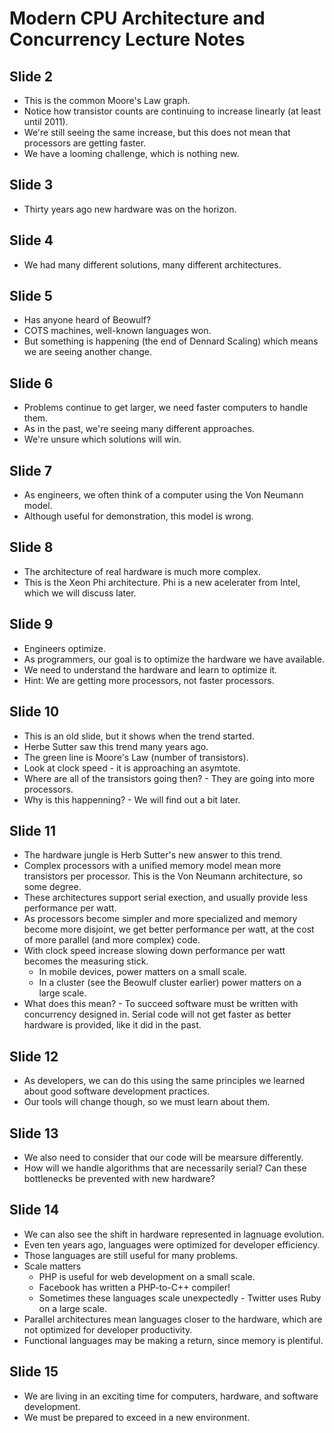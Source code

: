 Modern CPU Architecture and Concurrency Lecture Notes
=====================================================

Slide 2
-------
* This is the common Moore's Law graph.
* Notice how transistor counts are continuing to increase linearly (at least until 2011).
* We're still seeing the same increase, but this does not mean that processors are getting faster.
* We have a looming challenge, which is nothing new.

Slide 3
-------
* Thirty years ago new hardware was on the horizon.

Slide 4
-------
* We had many different solutions, many different architectures.

Slide 5
-------
* Has anyone heard of Beowulf?
* COTS machines, well-known languages won.
* But something is happening (the end of Dennard Scaling) which means we are seeing another change.

Slide 6
-------
* Problems continue to get larger, we need faster computers to handle them.
* As in the past, we're seeing many different approaches.
* We're unsure which solutions will win.

Slide 7
-------
* As engineers, we often think of a computer using the Von Neumann model.
* Although useful for demonstration, this model is wrong.

Slide 8
-------
* The architecture of real hardware is much more complex.
* This is the Xeon Phi architecture. Phi is a new acelerater from Intel, which we will discuss later.

Slide 9
-------
* Engineers optimize.
* As programmers, our goal is to optimize the hardware we have available.
* We need to understand the hardware and learn to optimize it.
* Hint: We are getting more processors, not faster processors.

Slide 10
--------
* This is an old slide, but it shows when the trend started.
* Herbe Sutter saw this trend many years ago.
* The green line is Moore's Law (number of transistors).
* Look at clock speed - it is approaching an asymtote.
* Where are all of the transistors going then? - They are going into more processors.
* Why is this happenning? - We will find out a bit later.

Slide 11
--------
* The hardware jungle is Herb Sutter's new answer to this trend.
* Complex processors with a unified memory model mean more transistors per processor. This is the Von Neumann architecture, so some degree.
* These architectures support serial exection, and usually provide less performance per watt.
* As processors become simpler and more specialized and memory become more disjoint, we get better performance per watt, at the cost of more parallel (and more complex) code.
* With clock speed increase slowing down performance per watt becomes the measuring stick.
    * In mobile devices, power matters on a small scale.
    * In a cluster (see the Beowulf cluster earlier) power matters on a large scale.
* What does this mean? - To succeed software must be written with concurrency designed in. Serial code will not get faster as better hardware is provided, like it did in the past.

Slide 12
--------
* As developers, we can do this using the same principles we learned about good software development practices.
* Our tools will change though, so we must learn about them.

Slide 13
--------
* We also need to consider that our code will be mearsure differently.
* How will we handle algorithms that are necessarily serial? Can these bottlenecks be prevented with new hardware?

Slide 14
--------
* We can also see the shift in hardware represented in lagnuage evolution.
* Even ten years ago, languages were optimized for developer efficiency.
* Those languages are still useful for many problems.
* Scale matters
    * PHP is useful for web development on a small scale.
    * Facebook has written a PHP-to-C++ compiler!
    * Sometimes these languages scale unexpectedly - Twitter uses Ruby on a large scale.
* Parallel architectures mean languages closer to the hardware, which are not optimized for developer productivity.
* Functional languages may be making a return, since memory is plentiful.

Slide 15
--------
* We are living in an exciting time for computers, hardware, and software development.
* We must be prepared to exceed in a new environment.
